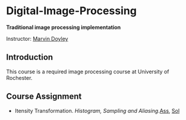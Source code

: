 # Digital-Image-Processing

**Traditional image processing implementation** 

Instructor: [Marvin Doyley](http://www.ece.rochester.edu/people/faculty/doyley_marvin/index.html)

## Introduction 
This course is a required image processing course at University of Rochester. 

## Course Assignment

- Itensity Transformation. *Histogram, Sampling and Aliasing*.[Ass](https://github.com/Bato803/Digital-Image-Processing/blob/master/Itensity-Transformation/HW2_Fall2015.pdf), [Sol](https://github.com/Bato803/Digital-Image-Processing/blob/master/Itensity-Transformation/HomeWork2.ipynb)
